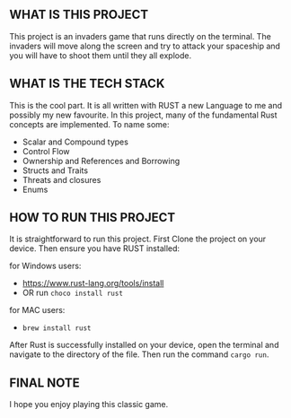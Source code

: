 ## WHAT IS THIS PROJECT

This project is an invaders game that runs directly on the terminal. The invaders will move along the screen and try to attack your spaceship and you will have to shoot them
until they all explode.


## WHAT IS THE TECH STACK

This is the cool part. It is all written with RUST a new Language to me and possibly my new favourite. 
In this project, many of the fundamental Rust concepts are implemented. To name some:
 - Scalar and Compound types
 - Control Flow
 - Ownership and References and Borrowing
 - Structs and Traits
 - Threats and closures
 - Enums


## HOW TO RUN THIS PROJECT
It is straightforward to run this project. First Clone the project on your device. Then ensure you have RUST installed:

for Windows users:
- https://www.rust-lang.org/tools/install
- OR run ```choco install rust```

for MAC users:
- ```brew install rust```

After Rust is successfully installed on your device, open the terminal and navigate to the directory of the file. Then run the command ```cargo run```.


## FINAL NOTE
I hope you enjoy playing this classic game. 
